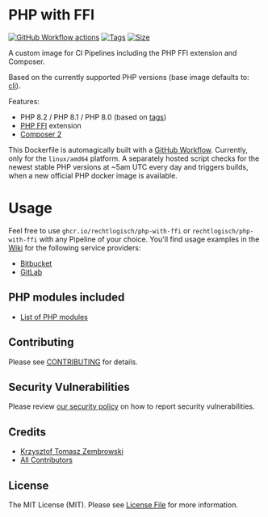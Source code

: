 # PHP with FFI

[![GitHub Workflow actions](https://github.com/rechtlogisch/php-with-ffi/workflows/Build%20and%20publish%20Docker%20images/badge.svg)](https://github.com/rechtlogisch/php-with-ffi/actions)
[![Tags](https://ghcr-badge.deta.dev/rechtlogisch/php-with-ffi/tags)](https://github.com/rechtlogisch/php-with-ffi/pkgs/container/php-with-ffi)
[![Size](https://ghcr-badge.deta.dev/rechtlogisch/php-with-ffi/size?tag=latest)](https://github.com/rechtlogisch/php-with-ffi/pkgs/container/php-with-ffi)

A custom image for CI Pipelines including the PHP FFI extension and Composer.

Based on the currently supported PHP versions (base image defaults to: [cli](https://github.com/docker-library/docs/blob/master/php/README.md#supported-tags-and-respective-dockerfile-links)).

Features:
- PHP 8.2 / PHP 8.1 / PHP 8.0 (based on [tags](https://github.com/rechtlogisch/php-with-ffi/pkgs/container/php-with-ffi))
- [PHP FFI](https://www.php.net/manual/en/book.ffi.php) extension
- [Composer 2](https://getcomposer.org/)

This Dockerfile is automagically built with a [GitHub Workflow](https://github.com/rechtlogisch/php-with-ffi/actions/workflows/build-and-publish.yml). Currently, only for the `linux/amd64` platform. A separately hosted script checks for the newest stable PHP versions at ~5am UTC every day and triggers builds, when a new official PHP docker image is available.

# Usage

Feel free to use `ghcr.io/rechtlogisch/php-with-ffi` or `rechtlogisch/php-with-ffi` with any Pipeline of your choice. You'll find usage examples in the [Wiki](https://github.com/rechtlogisch/php-with-ffi/wiki) for the following service providers:

* [Bitbucket](https://github.com/rechtlogisch/php-with-ffi/wiki/Bitbucket-Pipeline)
* [GitLab](https://github.com/rechtlogisch/php-with-ffi/wiki/GitLab-Pipeline)

## PHP modules included

* [List of PHP modules](https://github.com/rechtlogisch/php-with-ffi/wiki/List-of-PHP-modules)

## Contributing

Please see [CONTRIBUTING](https://github.com/rechtlogisch/php-with-ffi/blob/main/.github/CONTRIBUTING.md) for details.

## Security Vulnerabilities

Please review [our security policy](https://github.com/rechtlogisch/php-with-ffi/security/policy) on how to report security vulnerabilities.

## Credits

- [Krzysztof Tomasz Zembrowski](https://github.com/zembrowski)
- [All Contributors](https://github.com/rechtlogisch/php-with-ffi/graphs/contributors)

## License

The MIT License (MIT). Please see [License File](https://github.com/rechtlogisch/php-with-ffi/blob/main/LICENSE) for more information.
